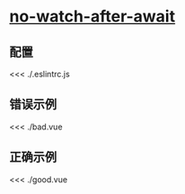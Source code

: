 
# [no-watch-after-await](https://eslint.vuejs.org/rules/no-watch-after-await.html)

## 配置

<<< ./.eslintrc.js

## 错误示例

<<< ./bad.vue

## 正确示例

<<< ./good.vue
        
